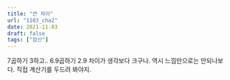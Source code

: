 ```yaml
---
title: "큰 차이"
url: "1103_cha2"
date: 2021-11-03
draft: false
tags: ["암산"]
---
```

7곱하기 3하고.. 6.9곱하기 2.9 차이가 생각보다 크구나. 역시 느낌만으로는 안되나보다. 직접 계산기를 두드려 봐야지.
